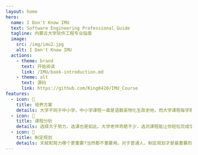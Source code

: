 ```yaml
---
layout: home
hero:
  name: I Don't Know IMU
  text: Software Engineering Professional Guide
  tagline: 内蒙古大学软件工程专业指南
  image:
    src: /img/imu2.jpg
    alt: I Don't Know IMU
  actions:
    - theme: brand
      text: 开始阅读
      link: /IMU/book-introduction.md
    - theme: alt
      text: 源码
      link: https://github.com/King0420/IMU_Course
features:
  - icon: 🌈
    title: 培养方案
    details: 大学不同于中小学，中小学课程一直是语数英物化生政史地，而大学课程每学期都不一样，所以培养方案至关重要。
  - icon: 🚩
    title: 课程分析
    details: 选择大于努力，选课也是如此。大学老师奇葩不少，选对课程能让你轻松完成学业毕业。选错了受尽折磨，痛苦万分。
  - icon: 🚚
    title: 制定规划
    details: 天赋和努力哪个更重要?当然都不重要用。对于普通人，制定规划才是最重要的。没有天赋，努力也比不过别人，但规划好大学生活一样可以找到好工作。
---
```


